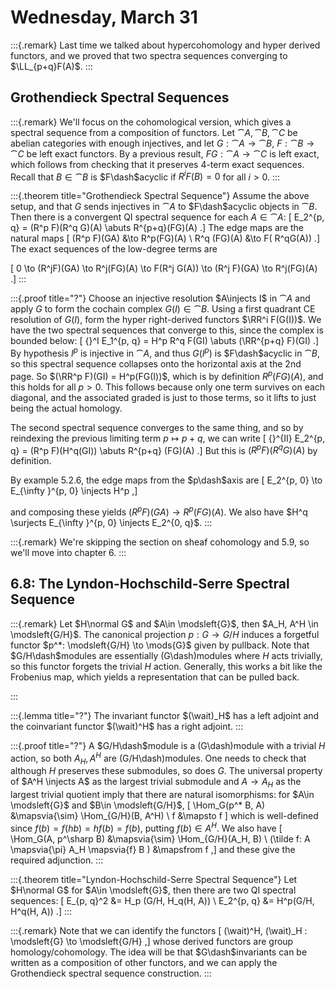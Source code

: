 # Wednesday, March 31

:::{.remark}
Last time we talked about hypercohomology and hyper derived functors, and we proved that two spectra sequences converging to $\LL_{p+q}F(A)$.
:::

## Grothendieck Spectral Sequences

:::{.remark}
We'll focus on the cohomological version, which gives a spectral sequence from a composition of functors.
Let $\cat{A}, \cat{B}, \cat{C}$ be abelian categories with enough injectives, and let $G: \cat{A} \to \cat{B}$, $F: \cat{B} \to \cat{C}$ be left exact functors.
By a previous result, $FG:\cat{A} \to \cat{C}$ is left exact, which follows from checking that it preserves 4-term exact sequences.
Recall that $B \in \cat{B}$ is $F\dash$acyclic if $R^i F(B) = 0$ for all $i>0$.
:::

:::{.theorem title="Grothendieck Spectral Sequence"}
Assume the above setup, and that $G$ sends injectives in $\cat{A}$ to $F\dash$acyclic objects in $\cat{B}$.
Then there is a convergent QI spectral sequence for each $A \in \cat{A}$:
\[
E_2^{p, q} = (R^p F)(R^q G)(A) \abuts R^{p+q}(FG)(A)
.\]
The edge maps are the natural maps 
\[
(R^p F)(GA) &\to R^p(FG)(A) \\
R^q (FG)(A) &\to F( R^qG(A))
.\]
The exact sequences of the low-degree terms are

\[
0 \to (R^jF)(GA) \to R^j(FG)(A) \to F(R^j G(A)) \to (R^j F)(GA) \to R^j(FG)(A)
.\]
:::

:::{.proof title="?"}
Choose an injective resolution $A\injects I$ in $\cat{A}$ and apply $G$ to form the cochain complex $G(I)\in \cat{B}$.
Using a first quadrant CE resolution of $G(I)$, form the hyper right-derived functors $\RR^i F(G(I))$.
We have the two spectral sequences that converge to this, since the complex is bounded below:
\[
{}^I E_1^{p, q} = H^p R^q F(GI) \abuts (\RR^{p+q} F)(GI)
.\]
By hypothesis $I^p$ is injective in $\cat{A}$, and thus $G(I^p)$ is $F\dash$acyclic in $\cat{B}$, so this spectral sequence collapses onto the horizontal axis at the 2nd page.
So $(\RR^p F)(GI) = H^p(FG(I))$, which is by definition $R^p(FG)(A)$, and this holds for all $p>0$.
This follows because only one term survives on each diagonal, and the associated graded is just to those terms, so it lifts to just being the actual homology.

The second spectral sequence converges to the same thing, and so by reindexing the previous limiting term $p\mapsto p+q$, we can write
\[
{}^{II} E_2^{p, q} = (R^p F)(H^q(GI)) \abuts R^{p+q} (FG)(A)
.\]
But this is $(R^p F)(R^q G)(A)$ by definition.

By example 5.2.6, the edge maps from the $p\dash$axis are 
\[
E_2^{p, 0} \to E_{\infty }^{p, 0} \injects H^p
,\]

and composing these yields $(R^p F)(GA) \to R^p(FG)(A)$.
We also have $H^q \surjects E_{\infty }^{p, 0} \injects E_2^{0, q}$.
:::

:::{.remark}
We're skipping the section on sheaf cohomology and 5.9, so we'll move into chapter 6.
:::

## 6.8: The Lyndon-Hochschild-Serre Spectral Sequence

:::{.remark}
Let $H\normal G$ and $A\in \modsleft{G}$, then $A_H, A^H \in \modsleft{G/H}$.
The canonical projection $p: G\to G/H$ induces a forgetful functor $p^*: \modsleft{G/H} \to \mods{G}$ given by pullback.
Note that $G/H\dash$modules are essentially \(G\dash\)modules where $H$ acts trivially, so this functor forgets the trivial $H$ action.
Generally, this works a bit like the Frobenius map, which yields a representation that can be pulled back.

:::

:::{.lemma title="?"}
The invariant functor $(\wait)_H$ has a left adjoint and the coinvariant functor $(\wait)^H$ has a right adjoint.
:::

:::{.proof title="?"}
A $G/H\dash$module is a \(G\dash\)module with a trivial $H$ action, so both $A_H, A^H$ are \(G/H\dash\)modules.
One needs to check that although $H$ preserves these submodules, so does $G$.
The universal property of $A^H \injects A$ as the largest trivial submodule and $A\to A_H$ as the largest trivial quotient imply that there are natural isomorphisms: for $A\in \modsleft{G}$ and $B\in \modsleft{G/H}$, 
\[
\Hom_G(p^* B, A) &\mapsvia{\sim} \Hom_{G/H}(B, A^H) \\
f &\mapsto f
\]
which is well-defined since $f(b) = f(hb) = hf(b) = f(b)$, putting $f(b) \in A^H$.
We also have
\[
\Hom_G(A, p^\sharp B) &\mapsvia{\sim} \Hom_{G/H}(A_H, B) \\
(\tilde f: A \mapsvia{\pi} A_H \mapsvia{f} B ) &\mapsfrom f
,\]
and these give the required adjunction.
:::

:::{.theorem title="Lyndon-Hochschild-Serre Spectral Sequence"}
Let $H\normal G$ for $A\in \modsleft{G}$, then there are two QI spectral sequences:
\[
E_{p, q}^2 &= H_p (G/H, H_q(H, A)) \\
E_2^{p, q} &= H^p(G/H, H^q(H, A))
.\]
:::

:::{.remark}
Note that we can identify the functors
\[
(\wait)^H, (\wait)_H : \modsleft{G} \to \modsleft{G/H}
,\]
whose derived functors are group homology/cohomology.
The idea will be that $G\dash$invariants can be written as a composition of other functors, and we can apply the Grothendieck spectral sequence construction.
:::
